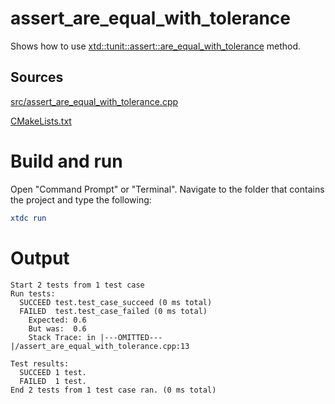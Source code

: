 # assert_are_equal_with_tolerance

Shows how to use [xtd::tunit::assert::are_equal_with_tolerance](https://codedocs.xyz/gammasoft71/xtd/classxtd_1_1tunit_1_1assert.html#a026c2256bbe03ed84b6c118e0184a419) method.

## Sources

[src/assert_are_equal_with_tolerance.cpp](src/assert_are_equal_with_tolerance.cpp)

[CMakeLists.txt](CMakeLists.txt)

# Build and run

Open "Command Prompt" or "Terminal". Navigate to the folder that contains the project and type the following:

```cmake
xtdc run
```

# Output

```
Start 2 tests from 1 test case
Run tests:
  SUCCEED test.test_case_succeed (0 ms total)
  FAILED  test.test_case_failed (0 ms total)
    Expected: 0.6
    But was:  0.6
    Stack Trace: in |---OMITTED---|/assert_are_equal_with_tolerance.cpp:13

Test results:
  SUCCEED 1 test.
  FAILED  1 test.
End 2 tests from 1 test case ran. (0 ms total)
```
